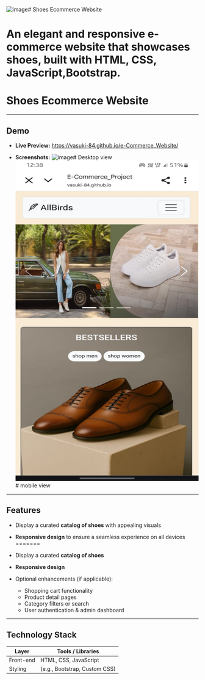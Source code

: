 
<img width="1919" height="841" alt="image" src="https://github.com/user-attachments/assets/38e923b9-20ce-41d0-848f-054d44be5e89" /># Shoes Ecommerce Website

An elegant and responsive **e-commerce website that showcases shoes**, built with  HTML, CSS, JavaScript,Bootstrap.
=======
# Shoes Ecommerce Website

---

##  Demo

- **Live Preview:** https://vasuki-84.github.io/e-Commerce_Website/

- **Screenshots:**
  <img width="1919" height="841" alt="image" src="https://github.com/user-attachments/assets/38e923b9-20ce-41d0-848f-054d44be5e89" /># Desktop view
  <img width="1919" height="841" alt="image" src="pictures\screenshots\mobileViewOfE-commerce 2025-09-11 at 12.38.48_05368673.jpg" /># mobile view

---

##  Features

- Display a curated **catalog of shoes** with appealing visuals
- **Responsive design** to ensure a seamless experience on all devices
=======
- Display a curated **catalog of shoes** 
- **Responsive design**

- Optional enhancements (if applicable):  
  - Shopping cart functionality  
  - Product detail pages  
  - Category filters or search  
  - User authentication & admin dashboard

---

##  Technology Stack
| Layer            | Tools / Libraries      |
|------------------|------------------------|
|  Front-end      | HTML, CSS, JavaScript  |
|  Styling        | (e.g., Bootstrap, Custom CSS) |






